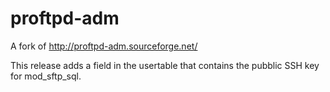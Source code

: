 proftpd-adm
===========

A fork of http://proftpd-adm.sourceforge.net/

This release adds a field in the usertable that contains the pubblic SSH key for mod_sftp_sql.
